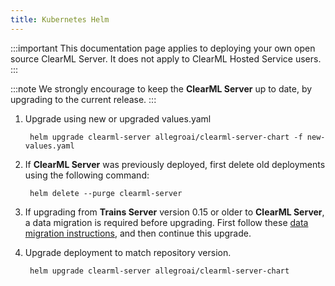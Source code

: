 ```yaml
---
title: Kubernetes Helm
---
```


:::important
This documentation page applies to deploying your own open source ClearML Server. It does not apply to ClearML Hosted Service users.
:::

:::note
We strongly encourage to keep the **ClearML Server** up to date, by upgrading to the current release.
:::

1. Upgrade using new or upgraded values.yaml

        helm upgrade clearml-server allegroai/clearml-server-chart -f new-values.yaml
        
1. If **ClearML Server** was previously deployed, first delete old deployments using the following command:

        helm delete --purge clearml-server
        
1. If upgrading from **Trains Server** version 0.15 or older to **ClearML Server**, a data migration is required before 
   upgrading. First follow these [data migration instructions](clearml_server_es7_migration.md), and then continue this upgrade.

1. Upgrade deployment to match repository version.
    
        helm upgrade clearml-server allegroai/clearml-server-chart
